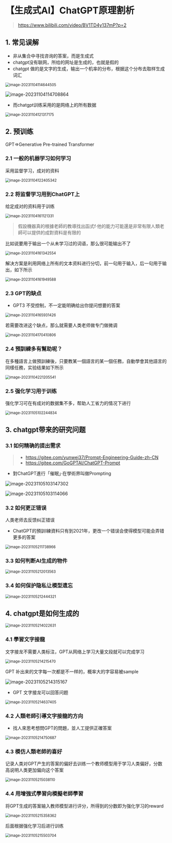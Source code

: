 # 【生成式AI】ChatGPT原理割析

> https://www.bilibili.com/video/BV1TD4y137mP?p=2

## 1. 常见误解

- 非从集合中寻找咨询的答案，而是生成式
- chatgpt没有联网，所给的网址是生成的，也就是假的
- chatgpt 做的是文字的生成，输出一个机率的分布，根据这个分布去取样生成词汇

<img src="【生成式AI】ChatGPT原理割析.assets/image-20231104114644505.png" alt="image-20231104114644505" style="zoom:80%;" />

![image-20231104114708864](【生成式AI】ChatGPT原理割析.assets/image-20231104114708864.png)

- 而chatgpt训练采用的是网络上的所有数据

<img src="【生成式AI】ChatGPT原理割析.assets/image-20231104121317175.png" alt="image-20231104121317175" style="zoom:80%;" />

## 2. 预训练

GPT=>Generative Pre-trained Transformer

### 2.1 一般的机器学习如何学习

采用监督学习，成对的资料

<img src="【生成式AI】ChatGPT原理割析.assets/image-20231104122405342.png" alt="image-20231104122405342" style="zoom:80%;" />

### 2.2 将监督学习用到ChatGPT上

给定成对的资料用于训练

<img src="【生成式AI】ChatGPT原理割析.assets/image-20231104161121331.png" alt="image-20231104161121331" style="zoom:80%;" />

> 假設機器真的根據老師的教導找出函式f·他的能力可能還是非常有限人類老師可以提供的成對資料是有限的

比如说要用于输出一个从未学习过的词语，那么很可能输出不了

<img src="【生成式AI】ChatGPT原理割析.assets/image-20231104161342554.png" alt="image-20231104161342554" style="zoom:80%;" />

解决方案是利用网络上所有的文本资料进行分切，前一句用于输入，后一句用于输出，如下所示

<img src="【生成式AI】ChatGPT原理割析.assets/image-20231104161949588.png" alt="image-20231104161949588" style="zoom:80%;" />

### 2.3 GPT的缺点

- GPT3 不受控制，不一定能明确给出你提问想要的答案

<img src="【生成式AI】ChatGPT原理割析.assets/image-20231104165931426.png" alt="image-20231104165931426" style="zoom:80%;" />

若需要改进这个缺点，那么就需要人类老师做专门做微调

<img src="【生成式AI】ChatGPT原理割析.assets/image-20231104170410806.png" alt="image-20231104170410806" style="zoom:80%;" />

### 2.4 預訓練多有幫助呢？

在多種語言上做預訓練後，只要教某一個語言的某一個任務，自動學會其他語言的同樣任務，实验结果如下所示

<img src="【生成式AI】ChatGPT原理割析.assets/image-20231104221205541.png" alt="image-20231104221205541" style="zoom:80%;" />

### 2.5 强化学习用于训练

强化学习可在有成对的数据集不多，帮助人工省力的情况下进行

<img src="【生成式AI】ChatGPT原理割析.assets/image-20231105102244834.png" alt="image-20231105102244834" style="zoom:80%;" />

## 3. chatgpt带来的研究问题

### 3.1 如何精确的提出需求

> - https://gitee.com/yunwei37/Prompt-Engineering-Guide-zh-CN
> - https://gitee.com/GoGPTAI/ChatGPT-Prompt

- 對ChatGPT進行「催眠」·在學術界叫做Prompting

![image-20231105103147302](【生成式AI】ChatGPT原理割析.assets/image-20231105103147302.png)

![image-20231105103114066](【生成式AI】ChatGPT原理割析.assets/image-20231105103114066.png)

### 3.2 如何更正错误

人类老师去反馈纠正错误

- ChatGPT的預訓l練資料只有到2021年，更改一个错误会使得模型可能会弄错更多的答案

<img src="【生成式AI】ChatGPT原理割析.assets/image-20231105211738966.png" alt="image-20231105211738966" style="zoom:80%;" />

### 3.3 如何判断AI生成的物件

<img src="【生成式AI】ChatGPT原理割析.assets/image-20231105212013563.png" alt="image-20231105212013563" style="zoom:80%;" />

### 3.4 如何保护隐私让模型遗忘

<img src="【生成式AI】ChatGPT原理割析.assets/image-20231105212444321.png" alt="image-20231105212444321" style="zoom:80%;" />

## 4. chatgpt是如何生成的

<img src="【生成式AI】ChatGPT原理割析.assets/image-20231105214022631.png" alt="image-20231105214022631" style="zoom:80%;" />

### 4.1 學習文字接龍

文字接龙不需要人类标注，GPT从网络上学习大量文段就可以完成学习

<img src="【生成式AI】ChatGPT原理割析.assets/image-20231105214215470.png" alt="image-20231105214215470" style="zoom:80%;" />

GPT 补出来的文字每一次都是不一样的，概率大的字容易被sample

![image-20231105214315167](【生成式AI】ChatGPT原理割析.assets/image-20231105214315167.png)

- GPT 文字接龙可以回答问题

<img src="【生成式AI】ChatGPT原理割析.assets/image-20231105214637405.png" alt="image-20231105214637405" style="zoom:80%;" />

### 4.2 人類老師引導文字接龍的方向

- 找人來思考想問GPT的問題，並人工提供正確答案

<img src="【生成式AI】ChatGPT原理割析.assets/image-20231105214750687.png" alt="image-20231105214750687" style="zoom:80%;" />

### 4.3 模仿人類老師的喜好

记录人类对GPT产生的答案的偏好去训练一个教师模型用于学习人类偏好，分数高说明人类更加偏向这个答案

<img src="【生成式AI】ChatGPT原理割析.assets/image-20231105215038110.png" alt="image-20231105215038110" style="zoom:80%;" />

### 4.4 用增強式學習向模擬老師學習

将GPT生成的答案输入教师模型进行评分，所得到的分数即为强化学习的reward

<img src="【生成式AI】ChatGPT原理割析.assets/image-20231105215358362.png" alt="image-20231105215358362" style="zoom:80%;" />

后面根据强化学习后进行训练

<img src="【生成式AI】ChatGPT原理割析.assets/image-20231105215503704.png" alt="image-20231105215503704" style="zoom:80%;" />